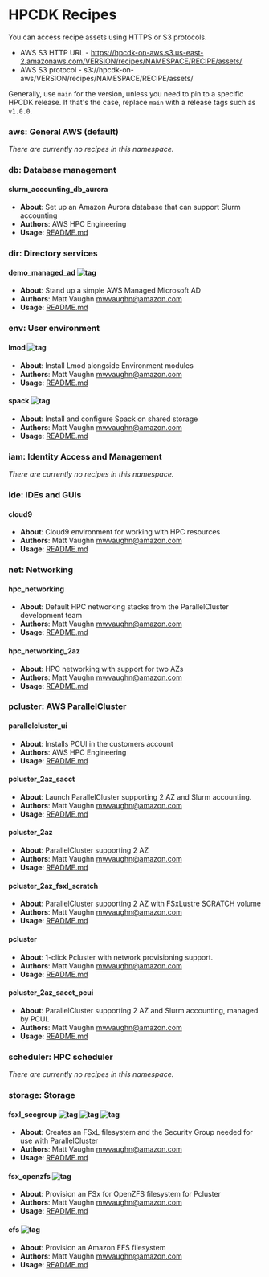 # HPCDK Recipes

You can access recipe assets using HTTPS or S3 protocols.
* AWS S3 HTTP URL - https://hpcdk-on-aws.s3.us-east-2.amazonaws.com/VERSION/recipes/NAMESPACE/RECIPE/assets/
* AWS S3 protocol - s3://hpcdk-on-aws/VERSION/recipes/NAMESPACE/RECIPE/assets/

Generally, use `main` for the version, unless you need to pin to a specific HPCDK release. If that's the case, replace `main` with a release tags such as `v1.0.0`. 

### aws: General AWS (default)

*There are currently no recipes in this namespace.*
### db: Database management

#### slurm_accounting_db_aurora 

* **About**: Set up an Amazon Aurora database that can support Slurm accounting
* **Authors**: AWS HPC Engineering
* **Usage**: [README.md](recipes/aws/slurm_accounting_db_aurora/README.md)


### dir: Directory services

#### demo_managed_ad ![tag](https://img.shields.io/badge/-experimental-%23D9534F) 

* **About**: Stand up a simple AWS Managed Microsoft AD
* **Authors**: Matt Vaughn <mwvaughn@amazon.com>
* **Usage**: [README.md](recipes/ad/demo_managed_ad/README.md)


### env: User environment

#### lmod ![tag](https://img.shields.io/badge/-experimental-%23D9534F) 

* **About**: Install Lmod alongside Environment modules
* **Authors**: Matt Vaughn <mwvaughn@amazon.com>
* **Usage**: [README.md](recipes/env/lmod/README.md)

#### spack ![tag](https://img.shields.io/badge/-experimental-%23D9534F) 

* **About**: Install and configure Spack on shared storage
* **Authors**: Matt Vaughn <mwvaughn@amazon.com>
* **Usage**: [README.md](recipes/env/spack/README.md)


### iam: Identity Access and Management

*There are currently no recipes in this namespace.*
### ide: IDEs and GUIs

#### cloud9 

* **About**: Cloud9 environment for working with HPC resources
* **Authors**: Matt Vaughn <mwvaughn@amazon.com>
* **Usage**: [README.md](recipes/aws/cloud9/README.md)


### net: Networking

#### hpc_networking 

* **About**: Default HPC networking stacks from the ParallelCluster development team
* **Authors**: Matt Vaughn <mwvaughn@amazon.com>
* **Usage**: [README.md](recipes/aws/hpc_networking/README.md)

#### hpc_networking_2az 

* **About**: HPC networking with support for two AZs
* **Authors**: Matt Vaughn <mwvaughn@amazon.com>
* **Usage**: [README.md](recipes/aws/hpc_networking_2az/README.md)


### pcluster: AWS ParallelCluster

#### parallelcluster_ui 

* **About**: Installs PCUI in the customers account
* **Authors**: AWS HPC Engineering
* **Usage**: [README.md](recipes/aws/parallelcluster_ui/README.md)

#### pcluster_2az_sacct 

* **About**: Launch ParallelCluster supporting 2 AZ and Slurm accounting.
* **Authors**: Matt Vaughn <mwvaughn@amazon.com>
* **Usage**: [README.md](recipes/aws/pcluster_2az_sacct/README.md)

#### pcluster_2az 

* **About**: ParallelCluster supporting 2 AZ
* **Authors**: Matt Vaughn <mwvaughn@amazon.com>
* **Usage**: [README.md](recipes/aws/pcluster_2az/README.md)

#### pcluster_2az_fsxl_scratch 

* **About**: ParallelCluster supporting 2 AZ with FSxLustre SCRATCH volume
* **Authors**: Matt Vaughn <mwvaughn@amazon.com>
* **Usage**: [README.md](recipes/aws/pcluster_2az_fsxl_scratch/README.md)

#### pcluster 

* **About**: 1-click Pcluster with network provisioning support.
* **Authors**: Matt Vaughn <mwvaughn@amazon.com>
* **Usage**: [README.md](recipes/aws/pcluster/README.md)

#### pcluster_2az_sacct_pcui 

* **About**: ParallelCluster supporting 2 AZ and Slurm accounting, managed by PCUI.
* **Authors**: Matt Vaughn <mwvaughn@amazon.com>
* **Usage**: [README.md](recipes/aws/pcluster_2az_sacct_pcui/README.md)


### scheduler: HPC scheduler

*There are currently no recipes in this namespace.*
### storage: Storage

#### fsxl_secgroup ![tag](https://img.shields.io/badge/-fsxl-%23AAB7B8) ![tag](https://img.shields.io/badge/-hpc-%23AAB7B8) ![tag](https://img.shields.io/badge/-parallelcluster-%23FF9900) 

* **About**: Creates an FSxL filesystem and the Security Group needed for use with ParallelCluster
* **Authors**: Matt Vaughn <mwvaughn@amazon.com>
* **Usage**: [README.md](recipes/aws/fsxl_secgroup/README.md)

#### fsx_openzfs ![tag](https://img.shields.io/badge/-experimental-%23D9534F) 

* **About**: Provision an FSx for OpenZFS filesystem for Pcluster
* **Authors**: Matt Vaughn <mwvaughn@amazon.com>
* **Usage**: [README.md](recipes/storage/fsx_openzfs/README.md)

#### efs ![tag](https://img.shields.io/badge/-experimental-%23D9534F) 

* **About**: Provision an Amazon EFS filesystem
* **Authors**: Matt Vaughn <mwvaughn@amazon.com>
* **Usage**: [README.md](recipes/storage/efs/README.md)


